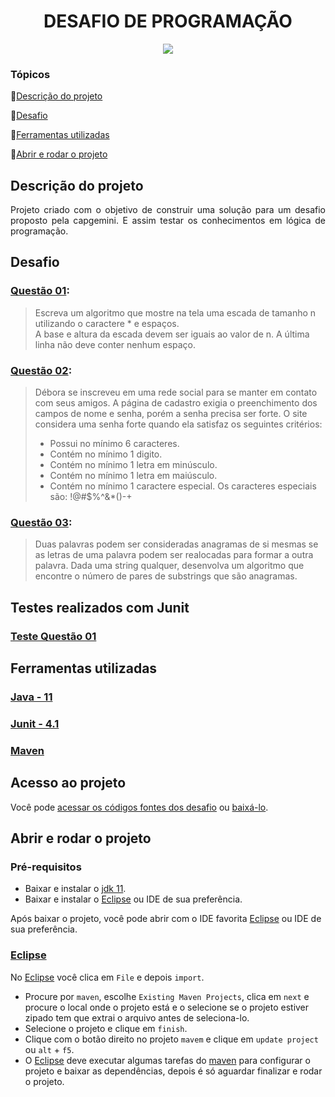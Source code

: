 <h1 align="center"> DESAFIO DE PROGRAMAÇÃO  </h1>
<p align="center">
<img src="http://img.shields.io/static/v1?label=STATUS&message=TERMINADO&color=GREEN&style=for-the-badge"/>
</p>

### Tópicos 

:small_blue_diamond:[Descrição do projeto](#descrição-do-projeto)

:small_blue_diamond:[Desafio](#desafio)

:small_blue_diamond:[Ferramentas utilizadas](#ferramentas-utilizadas)

:small_blue_diamond:[Abrir e rodar o projeto](#abrir-e-rodar-o-projeto)

## Descrição do projeto

<p align="justify">
  Projeto criado com o objetivo de construir uma solução para um desafio proposto pela capgemini. E assim testar os conhecimentos em lógica de programação.<br>
 
</p>

## Desafio

### [Questão 01](https://github.com/jonathan-xavier/capgemini-desafio-programacao/blob/main/src/main/java/capgemini_desafio/capgemini_desafio/questao01/Questao01.java):
>Escreva um algoritmo que mostre na tela uma escada de tamanho n utilizando o caractere * e espaços.<br> A base e altura da escada devem ser iguais ao valor de n. A última linha não deve conter nenhum espaço.


### [Questão 02](https://github.com/jonathan-xavier/capgemini-desafio-programacao/blob/main/src/main/java/capgemini_desafio/capgemini_desafio/questao02/Questao02.java):

> Débora se inscreveu em uma rede social para se manter em contato com seus amigos. A página de cadastro exigia o preenchimento dos campos de nome e senha, porém a senha precisa ser forte. O site considera uma senha forte quando ela satisfaz os seguintes critérios:
> - Possui no mínimo 6 caracteres.
> - Contém no mínimo 1 digito.
> - Contém no mínimo 1 letra em minúsculo.
> - Contém no mínimo 1 letra em maiúsculo.
> - Contém no mínimo 1 caractere especial. Os caracteres especiais são: !@#$%^&*()-+

### [Questão 03](https://github.com/jonathan-xavier/capgemini-desafio-programacao/blob/main/src/main/java/capgemini_desafio/capgemini_desafio/questao03/Questao03.java):

>Duas palavras podem ser consideradas anagramas de si mesmas se as letras de uma palavra podem ser realocadas para formar a outra palavra. Dada uma string qualquer, desenvolva um algoritmo que encontre o número de pares de substrings que são anagramas.

<div align="center">

  </div>
  
## Testes realizados com Junit
<h3><a href="https://github.com/jonathan-xavier/capgemini-desafio-programacao/blob/main/src/test/java/capgemini_desafio/capgemini_desafio/Questao_01Test.java"> Teste Questão 01 </a></h3>



## Ferramentas utilizadas

<h3><a href="https://www.java.com"> Java - 11</a></h3>
<h3><a href="https://www.java.com"> Junit - 4.1</a></h3>
<h3><a href="https://www.java.com"> Maven</a></h3>






## Acesso ao projeto

Você pode [acessar os códigos fontes dos desafio](https://github.com/jonathan-xavier/capgemini-desafio-programacao) ou [baixá-lo](https://github.com/jonathan-xavier/capgemini-desafio-programacao/archive/refs/heads/master.zip).


## Abrir e rodar o projeto

### Pré-requisitos
- Baixar e instalar o [jdk 11](https://www.oracle.com/br/java/technologies/javase/jdk11-archive-downloads.html).
- Baixar e instalar o [Eclipse](https://www.eclipse.org/downloads) ou IDE de sua preferência. 

Após baixar o projeto, você pode abrir com o IDE favorita [Eclipse](https://www.eclipse.org/downloads) ou IDE de sua preferência.



### [Eclipse](https://www.eclipse.org/downloads)
No [Eclipse](https://www.eclipse.org/downloads) você clica em  `File` e depois `import`.
- Procure por `maven`, escolhe `Existing Maven Projects`, clica em `next` e procure o local onde o projeto está e o selecione se o projeto estiver zipado tem que extrai o arquivo antes de seleciona-lo.
- Selecione o projeto e clique em `finish`.
- Clique com o botão direito no projeto `mavem` e clique em `update project` ou `alt` + `f5`. 
- O [Eclipse](https://www.eclipse.org/downloads) deve executar algumas tarefas do [maven](https://maven.apache.org) para configurar o projeto e baixar as dependências, depois é só aguardar finalizar e rodar o projeto.
